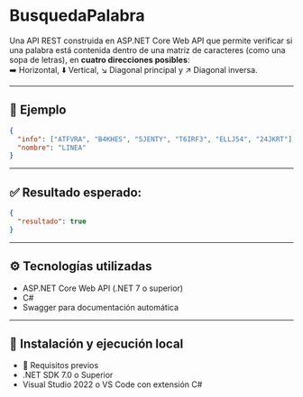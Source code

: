 # BusquedaPalabra

Una API REST construida en ASP.NET Core Web API que permite verificar si una palabra está contenida dentro de una matriz de caracteres (como una sopa de letras), en **cuatro direcciones posibles**:  
➡️ Horizontal, ⬇️ Vertical, ↘️ Diagonal principal y ↗️ Diagonal inversa.

---

## 📌 Ejemplo

```json
{
  "info": ["ATFVRA", "B4KHES", "5JENTY", "T6IRF3", "ELLJ54", "24JKRT"],
  "nombre": "LINEA"
}
```

---

## ✅ Resultado esperado:

```json
{
  "resultado": true
}
```

---

## ⚙️ Tecnologías utilizadas

- ASP.NET Core Web API (.NET 7 o superior)
- C#
- Swagger para documentación automática

---

## 🚀 Instalación y ejecución local

- 🔧 Requisitos previos
- .NET SDK 7.0 o Superior
- Visual Studio 2022 o VS Code con extensión C#
